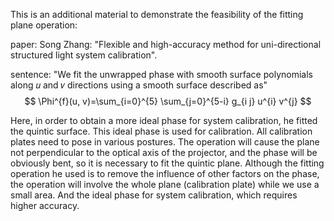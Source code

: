 This is an additional material to demonstrate the feasibility of the fitting plane operation:

paper:
  	Song Zhang: "Flexible and high-accuracy method for uni-directional structured light system calibration".

sentence:
  	"We fit the unwrapped phase with smooth surface polynomials along 𝑢 and 𝑣 directions using a smooth surface described as"
$$
\Phi^{f}(u, v)=\sum_{i=0}^{5} \sum_{j=0}^{5-i} g_{i j} u^{i} v^{j}
$$


Here, in order to obtain a more ideal phase for system calibration, he fitted the quintic surface. This ideal phase is used for calibration. All calibration plates need to pose in various postures. The operation will cause the plane not perpendicular to the optical axis of the projector, and the phase will be obviously bent, so it is necessary to fit the quintic plane. Although the fitting operation he used is to remove the influence of other factors on the phase, the operation will involve the whole plane (calibration plate) while we use a small area. And the ideal phase for system calibration, which requires higher accuracy.
